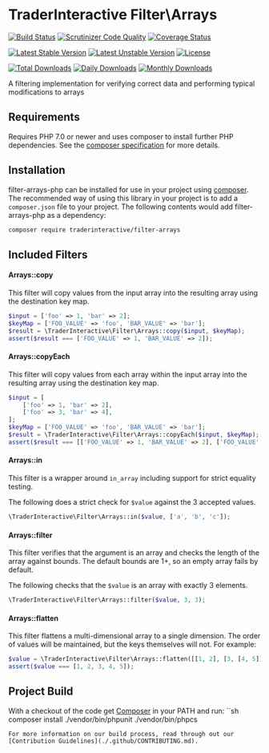 # TraderInteractive Filter\Arrays

[![Build Status](https://travis-ci.org/traderinteractive/filter-arrays-php.svg?branch=master)](https://travis-ci.org/traderinteractive/filter-arrays-php)
[![Scrutinizer Code Quality](https://scrutinizer-ci.com/g/traderinteractive/filter-arrays-php/badges/quality-score.png?b=master)](https://scrutinizer-ci.com/g/traderinteractive/filter-arrays-php/?branch=master)
[![Coverage Status](https://coveralls.io/repos/github/traderinteractive/filter-arrays-php/badge.svg?branch=master)](https://coveralls.io/github/traderinteractive/filter-arrays-php?branch=master)

[![Latest Stable Version](https://poser.pugx.org/traderinteractive/filter-arrays/v/stable)](https://packagist.org/packages/traderinteractive/filter-arrays)
[![Latest Unstable Version](https://poser.pugx.org/traderinteractive/filter-arrays/v/unstable)](https://packagist.org/packages/traderinteractive/filter-arrays)
[![License](https://poser.pugx.org/traderinteractive/filter-arrays/license)](https://packagist.org/packages/traderinteractive/filter-arrays)

[![Total Downloads](https://poser.pugx.org/traderinteractive/filter-arrays/downloads)](https://packagist.org/packages/traderinteractive/filter-arrays)
[![Daily Downloads](https://poser.pugx.org/traderinteractive/filter-arrays/d/daily)](https://packagist.org/packages/traderinteractive/filter-arrays)
[![Monthly Downloads](https://poser.pugx.org/traderinteractive/filter-arrays/d/monthly)](https://packagist.org/packages/traderinteractive/filter-arrays)

A filtering implementation for verifying correct data and performing typical modifications to arrays

## Requirements

Requires PHP 7.0 or newer and uses composer to install further PHP dependencies.  See the [composer specification](composer.json) for more details.

## Installation

filter-arrays-php can be installed for use in your project using [composer](http://getcomposer.org).
The recommended way of using this library in your project is to add a `composer.json` file to your project.  The following contents would add filter-arrays-php as a dependency:
```sh
composer require traderinteractive/filter-arrays
```

## Included Filters

#### Arrays::copy
This filter will copy values from the input array into the resulting array using the destination key map.
```php
$input = ['foo' => 1, 'bar' => 2];
$keyMap = ['FOO_VALUE' => 'foo', 'BAR_VALUE' => 'bar'];
$result = \TraderInteractive\Filter\Arrays::copy($input, $keyMap);
assert($result === ['FOO_VALUE' => 1, 'BAR_VALUE' => 2]);
```

#### Arrays::copyEach
This filter will copy values from each array within the input array into the resulting array using the destination key map.
```php
$input = [
    ['foo' => 1, 'bar' => 2],
    ['foo' => 3, 'bar' => 4],
];
$keyMap = ['FOO_VALUE' => 'foo', 'BAR_VALUE' => 'bar'];
$result = \TraderInteractive\Filter\Arrays::copyEach($input, $keyMap);
assert($result === [['FOO_VALUE' => 1, 'BAR_VALUE' => 2], ['FOO_VALUE' => 3, 'BAR_VALUE' => 4]]);
```
#### Arrays::in
This filter is a wrapper around `in_array` including support for strict equality testing.

The following does a strict check for `$value` against the 3 accepted values.
```php
\TraderInteractive\Filter\Arrays::in($value, ['a', 'b', 'c']);
```

#### Arrays::filter

This filter verifies that the argument is an array and checks the length of the array against bounds.  The
default bounds are 1+, so an empty array fails by default.

The following checks that the `$value` is an array with exactly 3 elements.
```php
\TraderInteractive\Filter\Arrays::filter($value, 3, 3);
```

#### Arrays::flatten

This filter flattens a multi-dimensional array to a single dimension.  The order of values will be
maintained, but the keys themselves will not.  For example:
```php
$value = \TraderInteractive\Filter\Arrays::flatten([[1, 2], [3, [4, 5]]]);
assert($value === [1, 2, 3, 4, 5]);
```

## Project Build

With a checkout of the code get [Composer](http://getcomposer.org) in your PATH and run:
``sh
composer install
./vendor/bin/phpunit
./vendor/bin/phpcs
```
For more information on our build process, read through out our [Contribution Guidelines](./.github/CONTRIBUTING.md).
